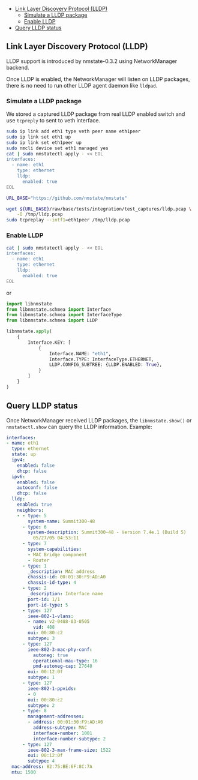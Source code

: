 <!-- vim-markdown-toc GFM -->

* [Link Layer Discovery Protocol (LLDP)](#link-layer-discovery-protocol-lldp)
    * [Simulate a LLDP package](#simulate-a-lldp-package)
    * [Enable LLDP](#enable-lldp)
* [Query LLDP status](#query-lldp-status)

<!-- vim-markdown-toc -->

## Link Layer Discovery Protocol (LLDP)

LLDP support is introduced by nmstate-0.3.2 using NetworkManager backend.

Once LLDP is enabled, the NetworkManager will listen on LLDP packages, there is
no need to run other LLDP agent daemon like `lldpad`.

### Simulate a LLDP package

We stored a captured LLDP package from real LLDP enabled switch and use
`tcpreply` to sent to veth interface.

```bash
sudo ip link add eth1 type veth peer name eth1peer
sudo ip link set eth1 up
sudo ip link set eth1peer up
sudo nmcli device set eth1 managed yes
cat | sudo nmstatectl apply - << EOL
interfaces:
  - name: eth1
    type: ethernet
    lldp:
      enabled: true
EOL

URL_BASE="https://github.com/nmstate/nmstate"

wget ${URL_BASE}/raw/base/tests/integration/test_captures/lldp.pcap \
    -O /tmp/lldp.pcap
sudo tcpreplay --intf1=eth1peer /tmp/lldp.pcap
```

### Enable LLDP

```bash
cat | sudo nmstatectl apply - << EOL
interfaces:
  - name: eth1
    type: ethernet
    lldp:
      enabled: true
EOL

```

or

```python
import libnmstate
from libnmstate.schmea import Interface
from libnmstate.schmea import InterfaceType
from libnmstate.schmea import LLDP

libnmstate.apply(
    {
        Interface.KEY: [
            {
                Interface.NAME: "eth1",
                Interface.TYPE: InterfaceType.ETHERNET,
                LLDP.CONFIG_SUBTREE: {LLDP.ENABLED: True},
            }
        ]
    }
)
```

## Query LLDP status

Once NetworkManager received LLDP packages, the `libnmstate.show()` or
`nmstatectl.show` can query the LLDP information. Example:

```yml
interfaces:
- name: eth1
  type: ethernet
  state: up
  ipv4:
    enabled: false
    dhcp: false
  ipv6:
    enabled: false
    autoconf: false
    dhcp: false
  lldp:
    enabled: true
    neighbors:
    - - type: 5
        system-name: Summit300-48
      - type: 6
        system-description: Summit300-48 - Version 7.4e.1 (Build 5)
          05/27/05 04:53:11
      - type: 7
        system-capabilities:
        - MAC Bridge component
        - Router
      - type: 1
        _description: MAC address
        chassis-id: 00:01:30:F9:AD:A0
        chassis-id-type: 4
      - type: 2
        _description: Interface name
        port-id: 1/1
        port-id-type: 5
      - type: 127
        ieee-802-1-vlans:
        - name: v2-0488-03-0505
          vid: 488
        oui: 00:80:c2
        subtype: 3
      - type: 127
        ieee-802-3-mac-phy-conf:
          autoneg: true
          operational-mau-type: 16
          pmd-autoneg-cap: 27648
        oui: 00:12:0f
        subtype: 1
      - type: 127
        ieee-802-1-ppvids:
        - 0
        oui: 00:80:c2
        subtype: 2
      - type: 8
        management-addresses:
        - address: 00:01:30:F9:AD:A0
          address-subtype: MAC
          interface-number: 1001
          interface-number-subtype: 2
      - type: 127
        ieee-802-3-max-frame-size: 1522
        oui: 00:12:0f
        subtype: 4
  mac-address: 82:75:BE:6F:8C:7A
  mtu: 1500
```
